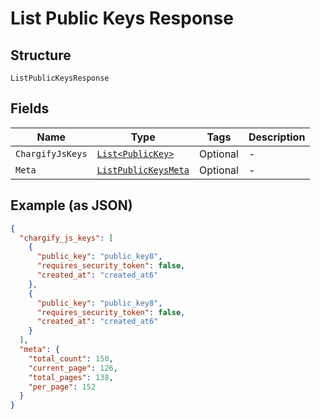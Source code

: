 
# List Public Keys Response

## Structure

`ListPublicKeysResponse`

## Fields

| Name | Type | Tags | Description |
|  --- | --- | --- | --- |
| `ChargifyJsKeys` | [`List<PublicKey>`](../../doc/models/public-key.md) | Optional | - |
| `Meta` | [`ListPublicKeysMeta`](../../doc/models/list-public-keys-meta.md) | Optional | - |

## Example (as JSON)

```json
{
  "chargify_js_keys": [
    {
      "public_key": "public_key8",
      "requires_security_token": false,
      "created_at": "created_at6"
    },
    {
      "public_key": "public_key8",
      "requires_security_token": false,
      "created_at": "created_at6"
    }
  ],
  "meta": {
    "total_count": 150,
    "current_page": 126,
    "total_pages": 138,
    "per_page": 152
  }
}
```

